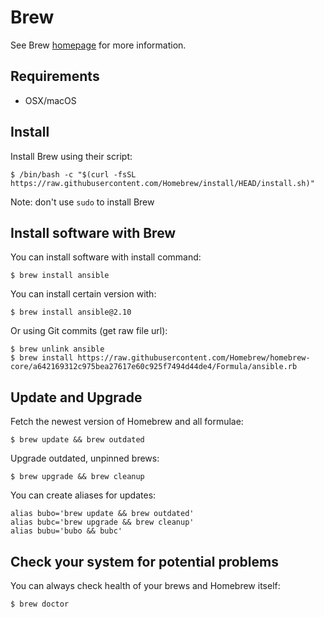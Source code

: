 # Brew

See Brew [homepage](https://brew.sh/) for more information.

## Requirements

- OSX/macOS

## Install

Install Brew using their script:

```
$ /bin/bash -c "$(curl -fsSL https://raw.githubusercontent.com/Homebrew/install/HEAD/install.sh)"
```

Note: don't use `sudo` to install Brew

## Install software with Brew

You can install software with install command:

```
$ brew install ansible
```

You can install certain version with:

```
$ brew install ansible@2.10
```

Or using Git commits (get raw file url):

```
$ brew unlink ansible
$ brew install https://raw.githubusercontent.com/Homebrew/homebrew-core/a642169312c975bea27617e60c925f7494d44de4/Formula/ansible.rb
```

## Update and Upgrade

Fetch the newest version of Homebrew and all formulae: 

```
$ brew update && brew outdated
```

Upgrade outdated, unpinned brews: 

```
$ brew upgrade && brew cleanup
```

You can create aliases for updates:

```
alias bubo='brew update && brew outdated'
alias bubc='brew upgrade && brew cleanup'
alias bubu='bubo && bubc'
```

## Check your system for potential problems

You can always check health of your brews and Homebrew itself:

```
$ brew doctor
```
